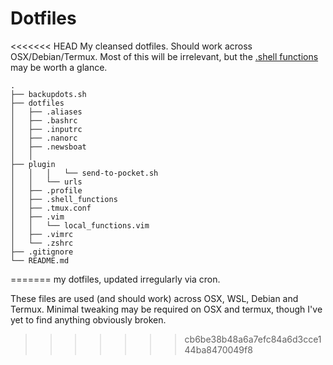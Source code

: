 # Dotfiles

<<<<<<< HEAD
My cleansed dotfiles.  Should work across OSX/Debian/Termux.  Most of this will be irrelevant, but the [.shell functions](dotfiles/.shell_functions) may be worth a glance.

```text
. 
├── backupdots.sh 
├── dotfiles 
│   ├── .aliases 
│   ├── .bashrc 
│   ├── .inputrc 
│   ├── .nanorc 
│   ├── .newsboat 
│   │   
├── plugin 
│   │   │   └── send-to-pocket.sh 
│   │   └── urls 
│   ├── .profile 
│   ├── .shell_functions 
│   ├── .tmux.conf 
│   ├── .vim 
│   │   └── local_functions.vim 
│   ├── .vimrc 
│   └── .zshrc 
├── .gitignore 
└── README.md 
```
=======
my dotfiles, updated irregularly via cron.

These files are used (and should work) across OSX, WSL, Debian and Termux.  Minimal tweaking may be required on OSX and termux, though I've yet to find anything obviously broken.
>>>>>>> cb6be38b48a6a7efc84a6d3cce144ba8470049f8
